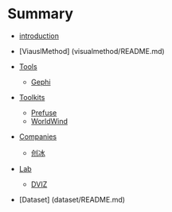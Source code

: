 # Summary

* [introduction](README.md)
* [ViauslMethod] (visualmethod/README.md)

* [Tools](tools/README.md)
	* [Gephi](tools/gephi/gephi.md)
* [Toolkits](toolkits/README.md)
	* [Prefuse](toolkits/prefuse/prefuse.md)
	* [WorldWind](toolkits/worldwind/worldwind.md)
* [Companies](companies/README.md)
	* [创冰](companies/champdas/champdas.md)
* [Lab](lab/README.md)
	* [DVIZ](lab/dviz/dvia.md)
* [Dataset] (dataset/README.md)
	

